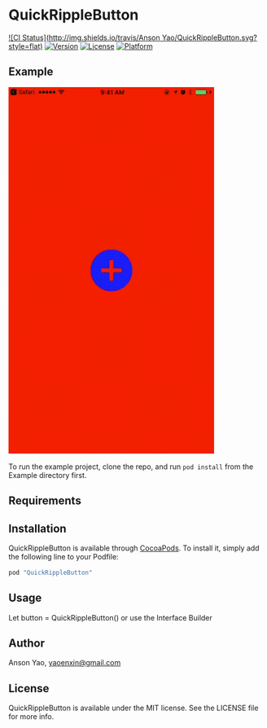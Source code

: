 # QuickRippleButton

[![CI Status](http://img.shields.io/travis/Anson Yao/QuickRippleButton.svg?style=flat)](https://travis-ci.org/ansonyao/QuickRippleButton)
[![Version](https://img.shields.io/cocoapods/v/QuickRippleButton.svg?style=flat)](http://cocoapods.org/pods/QuickRippleButton)
[![License](https://img.shields.io/cocoapods/l/QuickRippleButton.svg?style=flat)](http://cocoapods.org/pods/QuickRippleButton)
[![Platform](https://img.shields.io/cocoapods/p/QuickRippleButton.svg?style=flat)](http://cocoapods.org/pods/QuickRippleButton)

## Example

![demo](./rippleButtonExample.gif)

To run the example project, clone the repo, and run `pod install` from the Example directory first.

## Requirements

## Installation

QuickRippleButton is available through [CocoaPods](http://cocoapods.org). To install
it, simply add the following line to your Podfile:

```ruby
pod "QuickRippleButton"
```

## Usage

Let button = QuickRippleButton() 
or use the Interface Builder


## Author

Anson Yao, yaoenxin@gmail.com

## License

QuickRippleButton is available under the MIT license. See the LICENSE file for more info.
